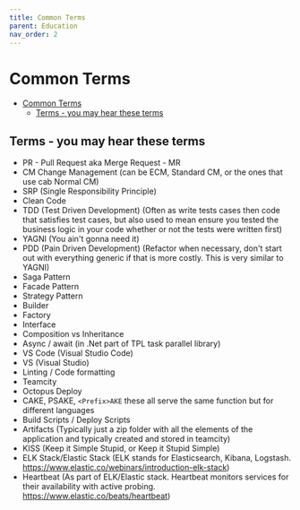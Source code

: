 ```yaml
---
title: Common Terms
parent: Education
nav_order: 2
---
```


# Common Terms

- [Common Terms](#common-terms)
  - [Terms - you may hear these terms](#terms---you-may-hear-these-terms)

## Terms - you may hear these terms

- PR - Pull Request aka Merge Request - MR
- CM Change Management (can be ECM, Standard CM, or the ones that use cab Normal CM)
- SRP (Single Responsibility Principle)
- Clean Code
- TDD (Test Driven Development) (Often as write tests cases then code that satisfies test cases, but also used to mean ensure you tested the business logic in your code whether or not the tests were written first)
- YAGNI (You ain't gonna need it)
- PDD (Pain Driven Development) (Refactor when necessary, don't start out with everything generic if that is more costly. This is very similar to YAGNI)
- Saga Pattern
- Facade Pattern
- Strategy Pattern
- Builder
- Factory
- Interface
- Composition vs Inheritance
- Async / await (in .Net part of TPL task parallel library)
- VS Code (Visual Studio Code)
- VS (Visual Studio)
- Linting / Code formatting
- Teamcity
- Octopus Deploy
- CAKE, PSAKE, `<Prefix>AKE` these all serve the same function but for different languages
- Build Scripts / Deploy Scripts
- Artifacts (Typically just a zip folder with all the elements of the application and typically created and stored in teamcity)
- KISS (Keep it Simple Stupid, or Keep it Stupid Simple)
- ELK Stack/Elastic Stack (ELK stands for Elasticsearch, Kibana, Logstash. <https://www.elastic.co/webinars/introduction-elk-stack>)
- Heartbeat (As part of ELK/Elastic stack. Heartbeat monitors services for their availability with active probing. <https://www.elastic.co/beats/heartbeat>)
